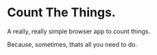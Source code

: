 # Count The Things.

A really, really simple browser app to count things.

Because, sometimes, thats all you need to do.